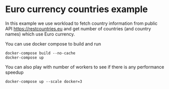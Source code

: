 # Euro currency countries example

In this example we use workload to fetch country information from public API https://restcountries.eu
and get number of countries (and country names) which use Euro currency.

You can use docker compose to build and run

```
docker-compose build --no-cache
docker-compose up
```

You can also play with number of workers to see if there is any performance speedup

```
docker-compose up --scale docker=3
```